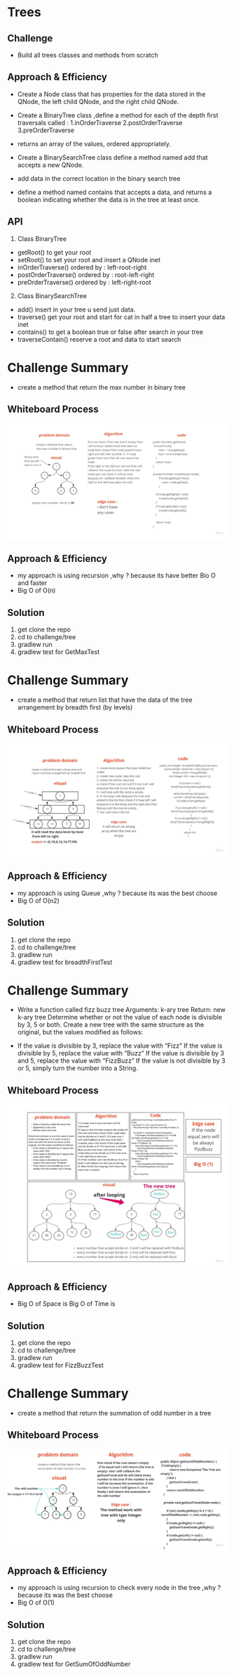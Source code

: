# Trees
<!-- Short summary or background information -->

## Challenge
<!-- Description of the challenge -->
- Build all trees classes and methods from scratch


## Approach & Efficiency
<!-- What approach did you take? Why? What is the Big O space/time for this approach? -->
- Create a Node class that has properties for the data stored in the QNode, the left child QNode, and the right child QNode.

- Create a BinaryTree class ,define a method for each of the depth first traversals called :
  1.inOrderTraverse
  2.postOrderTraverse
  3.preOrderTraverse  

- returns an array of the values, ordered appropriately.
  
- Create a BinarySearchTree class define a method named add that accepts a new QNode.
- add data in the correct location in the binary search tree
- define a method named contains that accepts a data, and returns a boolean indicating whether the data is in the tree at least once.

## API
<!-- Description of each method publicly available in each of your trees -->
1. Class BinaryTree

- getRoot() to get your root
- setRoot() to set your root and insert a QNode inet
- inOrderTraverse() ordered by : left-root-right
- postOrderTraverse() ordered by : root-left-right
- preOrderTraverse() ordered by : left-right-root

2. Class BinarySearchTree

- add() insert in your tree u send just data.
- traverse() get your root and start for cat in half a tree to insert your data inet
- contains() to get a boolean true or false after search in your tree
- traverseContain() reserve a root and data to start search

# Challenge Summary
<!-- Description of the challenge -->
- create a method that return the max number in binary tree

## Whiteboard Process
<!-- Embedded whiteboard image -->

![img](./challenge16.jpg)

## Approach & Efficiency
<!-- What approach did you take? Why? What is the Big O space/time for this approach? -->

- my approach is using recursion ,why ? because its have better Bio O and faster 
- Big O  of O(n)

## Solution
<!-- Show how to run your code, and examples of it in action --> 

1. get clone the repo 
2. cd to challenge/tree
3. gradlew run 
4. gradlew test  for GetMaxTest

# Challenge Summary
<!-- Description of the challenge -->
- create a method that return list that have the data of the tree arrangement by breadth first (by levels)

## Whiteboard Process
<!-- Embedded whiteboard image -->

![img](./challenge17.jpg)

## Approach & Efficiency
<!-- What approach did you take? Why? What is the Big O space/time for this approach? -->

- my approach is using Queue ,why ? because its was the best choose
- Big O  of O(n2)

## Solution
<!-- Show how to run your code, and examples of it in action --> 

1. get clone the repo
2. cd to challenge/tree
3. gradlew run
4. gradlew test  for breadthFirstTest

# Challenge Summary
<!-- Description of the challenge -->
- Write a function called fizz buzz tree Arguments: k-ary tree Return: new k-ary tree Determine whether or not the value of each node is divisible by 3, 5 or both. Create a new tree with the same structure as the original, but the values modified as follows:

- If the value is divisible by 3, replace the value with “Fizz” If the value is divisible by 5, replace the value with “Buzz” If the value is divisible by 3 and 5, replace the value with “FizzBuzz” If the value is not divisible by 3 or 5, simply turn the number into a String.

## Whiteboard Process
<!-- Embedded whiteboard image -->

![img](./challenge18.jpg)

## Approach & Efficiency
<!-- What approach did you take? Why? What is the Big O space/time for this approach? -->

- Big O of Space is Big O of Time is
## Solution
<!-- Show how to run your code, and examples of it in action --> 

1. get clone the repo
2. cd to challenge/tree
3. gradlew run
4. gradlew test  for FizzBuzzTest

# Challenge Summary
<!-- Description of the challenge -->
- create a method that return the summation of odd number in a tree

## Whiteboard Process
<!-- Embedded whiteboard image -->

![img](./challenge19.jpg)

## Approach & Efficiency
<!-- What approach did you take? Why? What is the Big O space/time for this approach? -->

- my approach is using recursion to check every node in the tree ,why ? because its was the best choose
- Big O  of O(1)

## Solution
<!-- Show how to run your code, and examples of it in action --> 

1. get clone the repo
2. cd to challenge/tree
3. gradlew run
4. gradlew test  for GetSumOfOddNumber